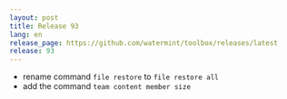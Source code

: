```yaml
---
layout: post
title: Release 93
lang: en
release_page: https://github.com/watermint/toolbox/releases/latest
release: 93
---
```


* rename command `file restore` to `file restore all`
* add the command `team content member size`
